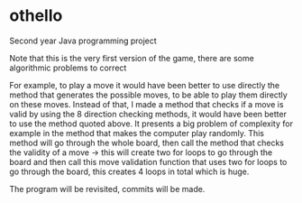# othello
Second year Java programming project

 Note that this is the very first version of the game, there are some algorithmic problems to correct

For example, to play a move it would have been better to use directly the method that generates the possible moves, to be able to play them directly on these moves. Instead of that, I made a method that checks if a move is valid by using the 8 direction checking methods, it would have been better to use the method quoted above. 
It presents a big problem of complexity for example in the method that makes the computer play randomly. This method will go through the whole board, then call the method that checks the validity of a move -> this will create two for loops to go through the board and then call this move validation function that uses two for loops to go through the board, this creates 4 loops in total which is huge.

The program will be revisited, commits will be made.
